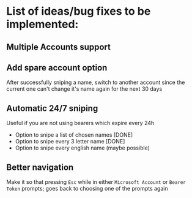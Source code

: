 # List of ideas/bug fixes to be implemented:
## Multiple Accounts support
## Add spare account option
After successfully sniping a name, switch to another account since the current one can't change it's name again for the next 30 days
## Automatic 24/7 sniping
Useful if you are not using bearers which expire every 24h
- Option to snipe a list of chosen names [DONE]
- Option to snipe every 3 letter name [DONE]
- Option to snipe every english name (maybe possible)
## Better navigation
Make it so that pressing `Esc` while in either `Microsoft Account` or `Bearer Token` prompts; goes back to choosing one of the prompts again
